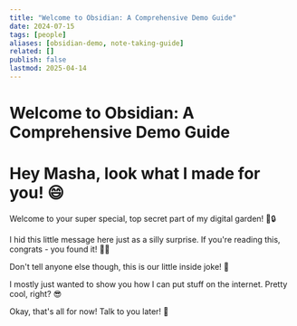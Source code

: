 ```yaml
---
title: "Welcome to Obsidian: A Comprehensive Demo Guide"
date: 2024-07-15
tags: [people]
aliases: [obsidian-demo, note-taking-guide]
related: []
publish: false
lastmod: 2025-04-14
---
```


# Welcome to Obsidian: A Comprehensive Demo Guide

# Hey Masha, look what I made for you! 😄

Welcome to your super special, top secret part of my digital garden! 🌿🔒

I hid this little message here just as a silly surprise. If you're reading this, congrats - you found it! 🕵️‍♀️

Don't tell anyone else though, this is our little inside joke! 🤫 

I mostly just wanted to show you how I can put stuff on the internet. Pretty cool, right? 😎

Okay, that's all for now! Talk to you later! 👋 